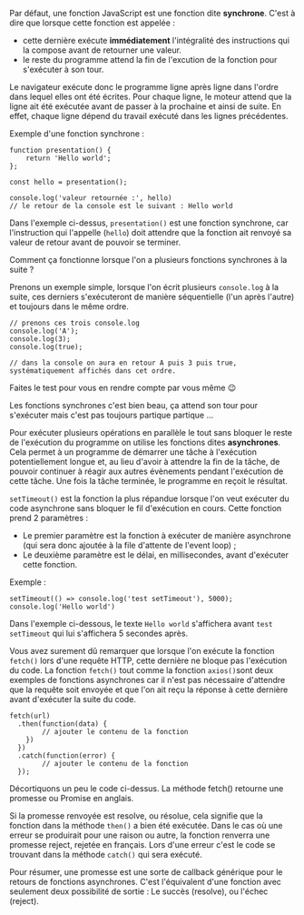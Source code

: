 <!-- ---
layout: post
title:  "La différence entre une fonction synchrone et une fonction asynchrone en JavaScript"
date:   2022-07-18 18:05:55 +0300
image:  05.jpg
tags:   JavaScript
--- -->

Par défaut, une fonction JavaScript est une fonction dite **synchrone**. C'est à dire que lorsque cette fonction est appelée : 
- cette dernière exécute **immédiatement** l'intégralité des instructions qui la compose avant de retourner une valeur. 
- le reste du programme attend la fin de l'excution de la fonction pour s'exécuter à son tour. 

Le navigateur exécute donc le programme ligne après ligne dans l'ordre dans lequel elles ont été écrites. Pour chaque ligne, le moteur attend que la ligne ait été exécutée avant de passer à la prochaine et ainsi de suite. En effet, chaque ligne dépend du travail exécuté dans les lignes précédentes.


Exemple d'une fonction synchrone : 

```JS
function presentation() {
    return 'Hello world';
};

const hello = presentation();

console.log('valeur retournée :', hello)
// le retour de la console est le suivant : Hello world
```

Dans l'exemple ci-dessus, `presentation()` est une fonction synchrone, car l'instruction qui l'appelle (`hello`) doit attendre que la fonction ait renvoyé sa valeur de retour avant de pouvoir se terminer.

Comment ça fonctionne lorsque l'on a plusieurs fonctions synchrones à la suite ? 

Prenons un exemple simple, lorsque l'on écrit plusieurs `console.log` à la suite, ces derniers s'exécuteront de manière séquentielle (l'un après l'autre) et toujours dans le même ordre.

```JS
// prenons ces trois console.log
console.log('A');
console.log(3);
console.log(true);

// dans la console on aura en retour A puis 3 puis true, systématiquement affichés dans cet ordre.
```
Faites le test pour vous en rendre compte par vous même 😉

Les fonctions synchrones c'est bien beau, ça attend son tour pour s'exécuter mais c'est pas toujours partique partique ... 

Pour exécuter plusieurs opérations en parallèle le tout sans bloquer le reste de l'exécution du programme on utilise les fonctions dites **asynchrones**. Cela permet à un programme de démarrer une tâche à l'exécution potentiellement longue et, au lieu d'avoir à attendre la fin de la tâche, de pouvoir continuer à réagir aux autres évènements pendant l'exécution de cette tâche. Une fois la tâche terminée, le programme en reçoit le résultat.

`setTimeout()`  est la fonction la plus répandue lorsque l'on veut exécuter du code asynchrone sans bloquer le fil d'exécution en cours. Cette fonction prend 2 paramètres :

- Le premier paramètre est la fonction à exécuter de manière asynchrone (qui sera donc ajoutée à la file d'attente de l'event loop) ;
- Le deuxième paramètre est le délai, en millisecondes, avant d'exécuter cette fonction.

Exemple : 

```JS
setTimeout(() => console.log('test setTimeout'), 5000);
console.log('Hello world')
```

Dans l'exemple ci-dessous, le texte `Hello world` s'affichera avant `test setTimeout` qui lui s'affichera 5 secondes après.


Vous avez surement dû remarquer que lorsque l'on exécute la fonction `fetch()` lors d'une requête HTTP, cette dernière ne bloque pas l'exécution du code.
La fonction `fetch()` tout comme la fonction `axios()`sont deux exemples de fonctions asynchrones car il n'est pas nécessaire d'attendre que la requête soit envoyée et que l'on ait reçu la réponse à cette dernière avant d'exécuter la suite du code.


```JS
fetch(url)
  .then(function(data) {
        // ajouter le contenu de la fonction
    })
  })
  .catch(function(error) {
        // ajouter le contenu de la fonction
  });
```
Décortiquons un peu le code ci-dessus. La méthode fetch() retourne une promesse ou Promise en anglais. 

Si la promesse renvoyée est resolve, ou résolue, cela signifie que la fonction dans la méthode `then()` a bien été exécutée. 
Dans le cas où une erreur se produirait pour une raison ou autre, la fonction renverra une promesse reject, rejetée en français. Lors d'une erreur c'est le code se trouvant dans la méthode `catch()` qui sera exécuté.

Pour résumer, une promesse est une sorte de callback générique pour le retours de fonctions asynchrones. C'est l'équivalent d'une fonction avec seulement deux possibilité de sortie : Le succès (resolve), ou l'échec (reject).